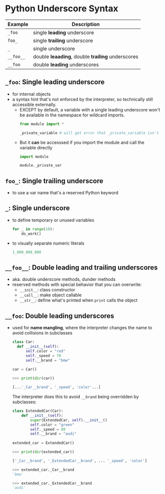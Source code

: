 # Python Underscore Syntax

| Example     | Description |
| ----------- | ----------- |
| `_foo`      | single **leading** underscore                           |
| `foo_`      | single **trailing** underscore                          |
| `_`         | single underscore                                       |
| `__foo__`   | double **leaading**, double **trailing** underscores    |
| `__foo`     | double **leading** underscores                          |


## `_foo`:  Single leading underscore

- for internal objects
- a syntax hint that's not enforced by the interpreter, so technically still accessible externally. 
  - EXCEPT by default, a variable with a single leading underscore won't be available in the namespace for wildcard imports. 
    ```py
    from module import *

    _private_variable # will get error that _private_variable isn't defined
    ```
  - But it **can** be accesssed if you import the module and call the variable directly
    ```py
    import module

    module._private_var
    ```

## `foo_`: Single trailing underscore

- to use a var name that's a reserved Python keyword

## `_`: Single underscore

- to define temporary or unused variables
  ```py
  for _ in range(10):
      do_work()
  ```
- to visually separate numeric literals
  ```py
  1_000_000_000
  ```

## `__foo__`: Double leading and trailing underscores

- aka. double underscore methods, dunder methods
- reserved methods with special behavior that you can overwrite:
  - `__init__`: class constructor
  - `__call__`: make object callable
  - `__str__`: define what's printed when `print` calls the object

## `__foo`: Double leading underscores

- used for **name mangling**, where the interpreter changes the name to avoid collisions in subclasses
  ```py
  class Car:
    def __init__(self):
        self.color = "red"
        self._speed = 70
        self.__brand = "bmw"
        
  car = Car()
  ```

  ```py
  >>> print(dir(car))

  [...'_Car__brand', '_speed', 'color'...]
  ```

  The interpreter does this to avoid `__brand` being overridden by subclasses:

  ```py
  class ExtendedCar(Car):
      def __init__(self):
          super(ExtendedCar, self).__init__()
          self.color = "green"
          self._speed = 80
          self.__brand = "audi"
          
  extended_car = ExtendedCar()
  ```

  ```py
  >>> print(dir(extended_car))

  ['_Car__brand', '_ExtendedCar__brand', ... '_speed', 'color']
  ```

  ```py
  >>> extended_car._Car__brand
  'bmw'

  >>> extended_car._ExtendedCar__brand
  'audi'
  ```